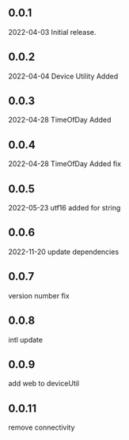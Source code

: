 ## 0.0.1
2022-04-03
Initial release.

## 0.0.2
2022-04-04
Device Utility Added

## 0.0.3
2022-04-28
TimeOfDay Added

## 0.0.4
2022-04-28
TimeOfDay Added fix

## 0.0.5
2022-05-23
utf16 added for string 

## 0.0.6
2022-11-20
update dependencies

## 0.0.7
version number fix

## 0.0.8
intl update

## 0.0.9
add web to deviceUtil

## 0.0.11
remove connectivity